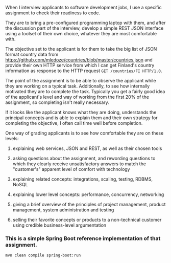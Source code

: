 When I interview applicants to software development jobs, I use a specific
assignment to check their readiness to code.

They are to bring a pre-configured programming laptop with them, and after the
discussion part of the interview, develop a simple REST JSON interface using
a toolset of their own choice, whatever they are most comfortable with.

The objective set to the applicant is for them to take the big list of
JSON format country data from
https://github.com/mledoze/countries/blob/master/countries.json and provide
their own HTTP service from which I can get Finland's country information as
response to the HTTP request ``GET /countries/FI HTTP/1.0``.

The point of the assignment is to be able to observe the applicant while they
are working on a typical task. Additionally, to see how internally motivated
they are to complete the task. Typically you get a fairly good idea of the
applicant's level and way of working from the first 20% of the assignment,
so completing isn't really necessary.

If it looks like the applicant knows what they are doing, understands the
principal concepts and is able to explain them and their own strategy for
completing the objective, I often call time well before completion.

One way of grading applicants is to see how comfortable they are on these levels:

1. explaining web services, JSON and REST, as well as their chosen tools

2. asking questions about the assignment, and rewording questions to which
they clearly receive unsatisfactory answers to match the "customer's"
apparent level of comfort with technology

3. explaining related concepts: integrations, scaling, testing, RDBMS, NoSQL

4. explaining lower level concepts: performance, concurrency, networking

5. giving a brief overview of the principles of project management, product
management, system administration and testing

6. selling their favorite concepts or products to a non-technical customer
using credible business-level argumentation

### This is a simple Spring Boot reference implementation of that assignment.

    mvn clean compile spring-boot:run
